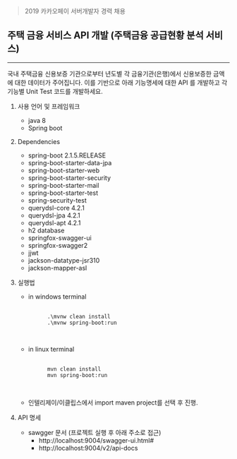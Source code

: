 > 2019 카카오페이 서버개발자 경력 채용
## 주택 금융 서비스 API 개발 (주택금융 공급현황 분석 서비스)
---
국내 주택금융 신용보증 기관으로부터 년도별 각 금융기관(은행)에서 신용보증한 금액에 대한 데이터가 주어집니다. 이를 기반으로 아래 기능명세에 대한 API 를 개발하고 각 기능별 Unit Test 코드를 개발하세요.


1. 사용 언어 및 프레임워크
    - java 8
    - Spring boot

2. Dependencies
    - spring-boot 2.1.5.RELEASE
    - spring-boot-starter-data-jpa
    - spring-boot-starter-web
    - spring-boot-starter-security
    - spring-boot-starter-mail
    - spring-boot-starter-test
    - spring-security-test
    - querydsl-core 4.2.1
    - querydsl-jpa 4.2.1
    - querydsl-apt 4.2.1
    - h2 database
    - springfox-swagger-ui
    - springfox-swagger2
    - jjwt
    - jackson-datatype-jsr310
    - jackson-mapper-asl

3. 실행법
    - in windows terminal
        <pre>
            <code>
            .\mvnw clean install
            .\mvnw spring-boot:run
            </code>
        </pre>
    - in linux terminal
        <pre>
            <code>
            mvn clean install
            mvn spring-boot:run
            </code>
        </pre>
    - 인텔리제이/이클립스에서 import maven project를 선택 후 진행.

4.  API 명세
    - sawgger 문서 (프로젝트 실행 후 아래 주소로 접근)
        - http://localhost:9004/swagger-ui.html#
        - http://localhost:9004/v2/api-docs
